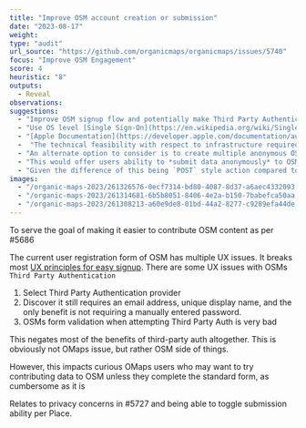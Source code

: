 ```yaml
---
title: "Improve OSM account creation or submission"
date: "2023-08-17"
weight: 
type: "audit"
url_source: "https://github.com/organicmaps/organicmaps/issues/5740"
focus: "Improve OSM Engagement"
score: 4
heuristic: "8"
outputs:
  - Reveal
observations:
suggestions:
  - "Improve OSM signup flow and potentially make Third Party Authentication a user selectable option from directly within OMaps"
  - "Use OS level [Single Sign-On](https://en.wikipedia.org/wiki/Single_sign-on) to bootstrap a user into OSM account:"
  - "[Apple Documentation](https://developer.apple.com/documentation/authenticationservices), [Android Documentation](https://developer.android.com/work/guide#sso)"
  -  "The technical feasibility with respect to infrastructure required by OMaps and OSM's API is beyond scope of this UX audit, but this feels worth exploring."
  - "An alternate option to consider is to create multiple anonymous OSM user accounts that are hard coded into OMap builds. An example of this is the privacy protecting Google Play app store [Aurora Store](https://auroraoss.com), see their account UI:"
  - "This would offer users ability to *submit data anonymously* to OSM and cut out the user-experience signup flow altogether."
  - "Given the difference of this being `POST` style action compared to Aurora's `GET` requests, this does pose some ethical threat vectors to consider."
images:
  - "/organic-maps-2023/261326576-0ecf7314-bd80-4087-8d37-a6aec4332093.png"
  - "/organic-maps-2023/261314681-6b5b8051-8406-4e2a-b150-7babefca50aa.png"
  - "/organic-maps-2023/261308213-a60e9de8-01bd-44a2-8277-c9289efa44de.png"
---
```


To serve the goal of making it easier to contribute OSM content as per #5686

The current user registration form of OSM has multiple UX issues. It breaks most [UX principles for easy signup](https://www.learnui.design/blog/tips-signup-login-ux.html). There are some UX issues with OSMs `Third Party Authentication`

1. Select Third Party Authentication provider
2. Discover it still requires an email address, unique display name, and the only benefit is not requiring a manually entered password. 
3. OSMs form validation when attempting Third Party Auth is very bad

This negates most of the benefits of third-party auth altogether. This is obviously not OMaps issue, but rather OSM side of things.

However, this impacts curious OMaps users who may want to try contributing data to OSM unless they complete the standard form, as cumbersome as it is

Relates to privacy concerns in #5727 and being able to toggle submission ability per Place.
